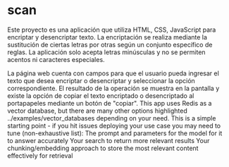 # scan
Este proyecto es una aplicación que utiliza HTML, CSS, JavaScript para encriptar y desencriptar texto. La encriptación se realiza mediante la sustitución de ciertas letras por otras según un conjunto específico de reglas. La aplicación solo acepta letras minúsculas y no se permiten acentos ni caracteres especiales.

La página web cuenta con campos para que el usuario pueda ingresar el texto que desea encriptar o desencriptar y seleccionar la opción correspondiente. El resultado de la operación se muestra en la pantalla y existe la opción de copiar el texto encriptado o desencriptado al portapapeles mediante un botón de "copiar".
This app uses Redis as a vector database, but there are many other options highlighted ../examples/vector_databases depending on your need.
This is a simple starting point - if you hit issues deploying your use case you may need to tune (non-exhaustive list):
The prompt and parameters for the model for it to answer accurately
Your search to return more relevant results
Your chunking/embedding approach to store the most relevant content effectively for retrieval
